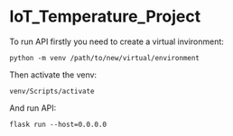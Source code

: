 # IoT_Temperature_Project

To run API firstly you need to create a virtual invironment:

    python -m venv /path/to/new/virtual/environment  

Then activate the venv:

    venv/Scripts/activate

And run API:

    flask run --host=0.0.0.0